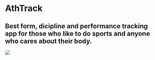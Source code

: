 # AthTrack
## Best form, dicipline and performance tracking app for those who like to do sports and anyone who cares about their body. 
![](https://github.com/MEmirAkay/AthTrack/img/AthTrack.gif)

